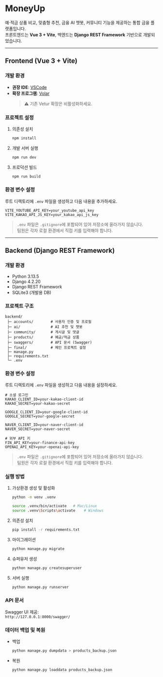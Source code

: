 # MoneyUp

예·적금 상품 비교, 맞춤형 추천, 금융 AI 챗봇, 커뮤니티 기능을 제공하는 통합 금융 플랫폼입니다.  
프론트엔드는 **Vue 3 + Vite**, 백엔드는 **Django REST Framework** 기반으로 개발되었습니다.

---

## Frontend (Vue 3 + Vite)

### 개발 환경

- **권장 IDE**: [VSCode](https://code.visualstudio.com/)
- **확장 프로그램**: [Volar](https://marketplace.visualstudio.com/items?itemName=Vue.volar)
  > ⚠️ 기존 Vetur 확장은 비활성화하세요.

### 프로젝트 설정

1. 의존성 설치
   ```sh
   npm install
   ```
2. 개발 서버 실행
   ```sh
   npm run dev
   ```
3. 프로덕션 빌드
   ```sh
   npm run build
   ```

### 환경 변수 설정

루트 디렉토리에 `.env` 파일을 생성하고 다음 내용을 추가하세요.

```env
VITE_YOUTUBE_API_KEY=your_youtube_api_key
VITE_KAKAO_API_JS_KEY=your_kakao_api_js_key
```

> `.env` 파일은 `.gitignore`에 포함되어 있어 저장소에 올라가지 않습니다.  
> 팀원은 각자 로컬 환경에서 직접 키를 입력해야 합니다.

---

## Backend (Django REST Framework)

### 개발 환경

- Python 3.13.5
- Django 4.2.20
- Django REST Framework
- SQLite3 (개발용 DB)

### 프로젝트 구조

```
backend/
 ├─ accounts/        # 사용자 인증 및 프로필
 ├─ ai/              # AI 추천 및 챗봇
 ├─ community/       # 게시글 및 댓글
 ├─ products/        # 예금/적금 상품
 ├─ swaggers/        # API 문서 (Swagger)
 ├─ final/           # 메인 프로젝트 설정
 ├─ manage.py
 ├─ requirements.txt
 └─ .env
```

### 환경 변수 설정

루트 디렉토리에 `.env` 파일을 생성하고 다음 내용을 설정하세요.

```env
# 소셜 로그인
KAKAO_CLIENT_ID=your-kakao-client-id
KAKAO_SECRET=your-kakao-secret

GOOGLE_CLIENT_ID=your-google-client-id
GOOGLE_SECRET=your-google-secret

NAVER_CLIENT_ID=your-naver-client-id
NAVER_SECRET=your-naver-secret

# 외부 API 키
FIN_API_KEY=your-finance-api-key
OPENAI_API_KEY=your-openai-api-key
```

> `.env` 파일은 `.gitignore`에 포함되어 있어 저장소에 올라가지 않습니다.  
> 팀원은 각자 로컬 환경에서 직접 키를 입력해야 합니다.

### 실행 방법

1. 가상환경 생성 및 활성화
   ```bash
   python -m venv .venv
   ```
   ```bash
   source .venv/bin/activate   # Mac/Linux
   source .venv\Scripts\activate    # Windows
   ```
2. 의존성 설치
   ```bash
   pip install -r requirements.txt
   ```
3. 마이그레이션
   ```bash
   python manage.py migrate
   ```
4. 슈퍼유저 생성
   ```bash
   python manage.py createsuperuser
   ```
5. 서버 실행
   ```bash
   python manage.py runserver
   ```

### API 문서

Swagger UI 제공:  
`http://127.0.0.1:8000/swagger/`

### 데이터 백업 및 복원

- 백업
  ```bash
  python manage.py dumpdata > products_backup.json
  ```
- 복원
  ```bash
  python manage.py loaddata products_backup.json
  ```
